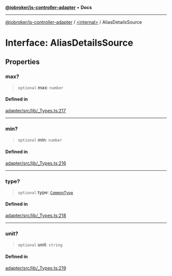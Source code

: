 [**@iobroker/js-controller-adapter**](../../README.md) • **Docs**

***

[@iobroker/js-controller-adapter](../../globals.md) / [\<internal\>](../README.md) / AliasDetailsSource

# Interface: AliasDetailsSource

## Properties

### max?

> `optional` **max**: `number`

#### Defined in

[adapter/src/lib/\_Types.ts:217](https://github.com/ioBroker/ioBroker.js-controller/blob/ebf87a343c9c866aa4a5e7b77c2c13760c514a2e/packages/adapter/src/lib/_Types.ts#L217)

***

### min?

> `optional` **min**: `number`

#### Defined in

[adapter/src/lib/\_Types.ts:216](https://github.com/ioBroker/ioBroker.js-controller/blob/ebf87a343c9c866aa4a5e7b77c2c13760c514a2e/packages/adapter/src/lib/_Types.ts#L216)

***

### type?

> `optional` **type**: [`CommonType`](../type-aliases/CommonType.md)

#### Defined in

[adapter/src/lib/\_Types.ts:218](https://github.com/ioBroker/ioBroker.js-controller/blob/ebf87a343c9c866aa4a5e7b77c2c13760c514a2e/packages/adapter/src/lib/_Types.ts#L218)

***

### unit?

> `optional` **unit**: `string`

#### Defined in

[adapter/src/lib/\_Types.ts:219](https://github.com/ioBroker/ioBroker.js-controller/blob/ebf87a343c9c866aa4a5e7b77c2c13760c514a2e/packages/adapter/src/lib/_Types.ts#L219)
